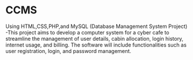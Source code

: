 # CCMS
Using HTML,CSS,PHP,and MySQL (Database
Management System Project) -This project aims to develop a computer system for a
cyber cafe to streamline the management of user details, cabin allocation, login
history, internet usage, and billing. The software will include functionalities such as
user registration, login, and password management.
